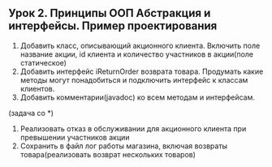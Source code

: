 ## Урок 2. Принципы ООП Абстракция и интерфейсы. Пример проектирования
1) Добавить класс, описывающий акционного клиента. Включить поле название акции, id клиента и количество участников в акции(поле статическое)
2) Добавить интерфейс iReturnOrder возврата товара. Продумать какие методы могут понадобиться и подключить интерфейс к классам клиентов.
3) Добавить комментарии(javadoc) ко всем методам и интерфейсам.

(задача со *)
1) Реализовать отказ в обслуживании для акционного клиента при превышении участников акции
2) Сохранить в файл лог работы магазина, включая возвраты товара(реализовать возврат нескольких товаров)
